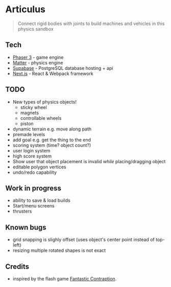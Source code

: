 # Articulus

> Connect rigid bodies with joints to build machines and vehicles in this physics sandbox

## Tech

- [Phaser 3](https://phaser.io) - game engine
- [Matter](https://brm.io/matter-js) - physics engine
- [Supabase](https://supabase.io) - PostgreSQL database hosting + api
- [Next.js](https://nextjs.org) - React & Webpack framework

## TODO

- New types of physics objects!
  - sticky wheel
  - magnets
  - controllable wheels
  - piston
- dynamic terrain e.g. move along path
- premade levels
- add goal e.g. get the thing to the end
- scoring system (time? object count?)
- user login system
- high score system
- Show user that object placement is invalid _while_ placing/dragging object
- editable polygon vertices
- undo/redo capability

## Work in progress

- ability to save & load builds
- Start/menu screens
- thrusters

## Known bugs

- grid snapping is slighly offset (uses object's center point instead of top-left)
- resizing multiple rotated shapes is not exact

## Credits

- inspired by the flash game [Fantastic Contraption](http://fantasticcontraption.com/original/).

